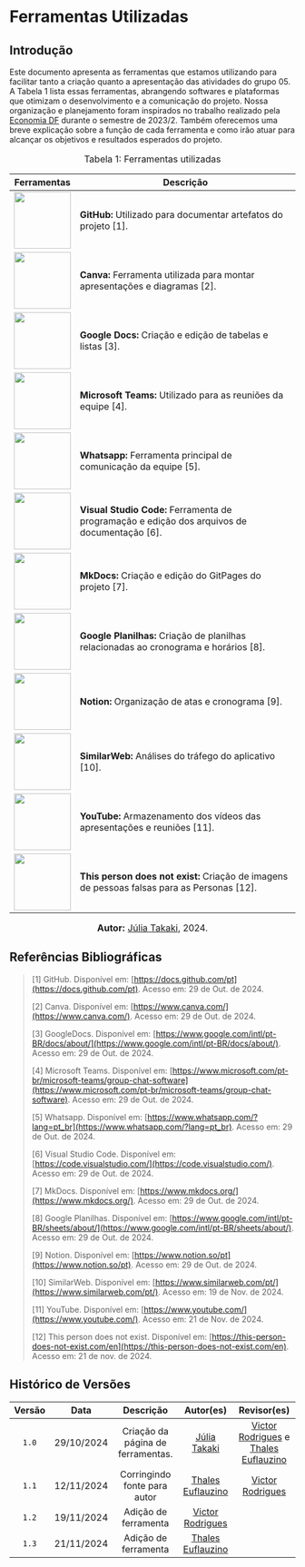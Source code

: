 # Ferramentas Utilizadas

## Introdução

Este documento apresenta as ferramentas que estamos utilizando para facilitar tanto a criação quanto a apresentação das atividades do grupo 05. A Tabela 1 lista essas ferramentas, abrangendo softwares e plataformas que otimizam o desenvolvimento e a comunicação do projeto. Nossa organização e planejamento foram inspirados no trabalho realizado pela [Economia DF](https://github.com/Requisitos-de-Software/2023.2-Economia-DF) durante o semestre de 2023/2. Também oferecemos uma breve explicação sobre a função de cada ferramenta e como irão atuar para alcançar os objetivos e resultados esperados do projeto.

<div align="center">
<font size="3"><p style="text-align: center"><b></b>Tabela 1: Ferramentas utilizadas</p></font>

<table>
  <thead>
    <tr>
      <th>Ferramentas</th>
      <th>Descrição</th>
    </tr>
  </thead>
  <tbody>
    <tr>
      <td><img src="https://github.com/Requisitos-de-Software/2023.2-ConecteSUS/blob/main/docs/imagens/github_logo.png?raw=true" width="100" height="100"></td>
      <td><b>GitHub:</b> Utilizado para documentar artefatos do projeto [1].</td>
    </tr>
    <tr>
      <td><img src="https://github.com/Requisitos-de-Software/2023.2-ConecteSUS/blob/main/docs/imagens/canva-logo.png?raw=true" width="100" height="100"></td>
      <td><b>Canva:</b> Ferramenta utilizada para montar apresentações e diagramas [2].</td>
    </tr>
    <tr>
      <td><img src="https://github.com/Requisitos-de-Software/2023.2-ConecteSUS/blob/main/docs/imagens/googledocs_logo.png?raw=true" width="100" height="100"></td>
      <td><b>Google Docs:</b> Criação e edição de tabelas e listas [3].</td>
    </tr>
    <tr>
      <td><img src="https://github.com/Requisitos-de-Software/2023.2-ConecteSUS/blob/main/docs/imagens/Microsoft_Teams-logo.png?raw=true" width="100" height="100"></td>
      <td><b>Microsoft Teams:</b> Utilizado para as reuniões da equipe [4].</td>
    </tr>
    <tr>
      <td><img src="https://raw.githubusercontent.com/Requisitos-de-Software/2023.2-ConecteSUS/main/docs/imagens/Whatsapp-logo.webp?raw=true" width="100" height="100"></td>
      <td><b>Whatsapp:</b> Ferramenta principal de comunicação da equipe [5].</td>
    </tr>
    <tr>
      <td><img src="https://github.com/Requisitos-de-Software/2023.2-ConecteSUS/blob/main/docs/imagens/Vscode-logo.png?raw=true" width="100" height="100"></td>
      <td><b>Visual Studio Code:</b> Ferramenta de programação e edição dos arquivos de documentação [6].</td>
    </tr>
    <tr>
      <td><img src="https://github.com/Requisitos-de-Software/2023.2-ConecteSUS/blob/main/docs/imagens/mkdocs-log03.png?raw=true" width="100" height="100"></td>
      <td><b>MkDocs:</b> Criação e edição do GitPages do projeto [7].</td>
    </tr>
    <tr>
      <td><img src="https://github.com/Requisitos-de-Software/2023.2-ConecteSUS/blob/main/docs/imagens/google_planilhas_Logo.jpg?raw=true" width="100" height="100"></td>
      <td><b>Google Planilhas:</b> Criação de planilhas relacionadas ao cronograma e horários [8].</td>
    </tr>
      <td><img src="https://i.pinimg.com/originals/99/7b/0a/997b0a243df40b681d8c8177724f1b45.png" width="100" height="100"></td>
      <td><b>Notion:</b> Organização de atas e cronograma [9].</td>
    </tr>
    </tr>
      <td><img src="https://github.com/Requisitos-de-Software/2024.2-TesouroDireto/blob/main/docs/assets/similarWeb-logo.png?raw=true" width="100" height="100"/></td>
      <td><b>SimilarWeb:</b> Análises do tráfego do aplicativo [10].</td>
    </tr>
    </tr>
      <td><img src="https://github.com/Requisitos-de-Software/2023.2-Economia-DF/blob/main/docs/imagens/YouTube-logo.png?raw=true" width="100" height="100"/></td>
      <td><b>YouTube:</b> Armazenamento dos vídeos das apresentações e reuniões [11].</td>
    </tr>
    <tr>
      <td><img src="https://github.com/Requisitos-de-Software/2023.2-Economia-DF/blob/main/docs/imagens/this%20person-logo.jpg?raw=true" width="100" height="100"></td>
      <td><b>This person does not exist:</b> Criação de imagens de pessoas falsas para as Personas [12].</td>
    </tr>
  </tbody>
</table>

<font size="3"><p style="text-align: center"><b>Autor:</b> <a href="https://github.com/juliatakaki">Júlia Takaki</a>, 2024.</p></font>
</div>

## Referências Bibliográficas

> [1] GitHub. Disponível em: [https://docs.github.com/pt](https://docs.github.com/pt). Acesso em: 29 de Out. de 2024.
> 
> [2] Canva. Disponível em: [https://www.canva.com/](https://www.canva.com/). Acesso em: 29 de Out. de 2024.
>
> [3] GoogleDocs. Disponível em: [https://www.google.com/intl/pt-BR/docs/about/](https://www.google.com/intl/pt-BR/docs/about/). Acesso em: 29 de Out. de 2024.
>
> [4] Microsoft Teams. Disponível em: [https://www.microsoft.com/pt-br/microsoft-teams/group-chat-software](https://www.microsoft.com/pt-br/microsoft-teams/group-chat-software). Acesso em: 29 de Out. de 2024.
>
> [5] Whatsapp. Disponível em:  [https://www.whatsapp.com/?lang=pt_br](https://www.whatsapp.com/?lang=pt_br). Acesso em: 29 de Out. de 2024.
>
> [6] Visual Studio Code. Disponível em:  [https://code.visualstudio.com/](https://code.visualstudio.com/). Acesso em: 29 de Out. de 2024.
>
> [7] MkDocs. Disponível em: [https://www.mkdocs.org/](https://www.mkdocs.org/). Acesso em: 29 de Out. de 2024.
>
> [8] Google Planilhas. Disponível em: [https://www.google.com/intl/pt-BR/sheets/about/](https://www.google.com/intl/pt-BR/sheets/about/). Acesso em: 29 de Out. de 2024.
>
> [9] Notion. Disponível em: [https://www.notion.so/pt](https://www.notion.so/pt). Acesso em: 29 de Out. de 2024.
>
> [10] SimilarWeb. Disponível em: [https://www.similarweb.com/pt/](https://www.similarweb.com/pt/). Acesso em: 19 de Nov. de 2024.
>
> [11] YouTube. Disponível em: [https://www.youtube.com/](https://www.youtube.com/). Acesso em: 21 de Nov. de 2024.
> 
> [12] This person does not exist. Disponível em: [https://this-person-does-not-exist.com/en](https://this-person-does-not-exist.com/en). Acesso em: 21 de nov. de 2024.
>

## Histórico de Versões

| Versão |    Data    |                    Descrição                     |                                Autor(es)                                 |                    Revisor(es)                     |
| :----: | :--------: | :----------------------------------------------: | :----------------------------------------------------------------------: | :------------------------------------------------: |
| `1.0`  | 29/10/2024 |        Criação da página de ferramentas.         | [Júlia Takaki](https://github.com/juliatakaki) | [Victor Rodrigues](https://github.com/ViictorHugoo) e [Thales Euflauzino](https://github.com/thaleseuflauzino) |
| `1.1` | 12/11/2024  | Corringindo fonte para autor | [Thales Euflauzino](https://github.com/thaleseuflauzino) | [Victor Rodrigues](https://github.com/ViictorHugoo) |
| `1.2` | 19/11/2024  | Adição de ferramenta | [Victor Rodrigues](https://github.com/ViictorHugoo) | |
| `1.3` | 21/11/2024  | Adição de ferramenta | [Thales Euflauzino](https://github.com/thaleseuflauzino) | |
